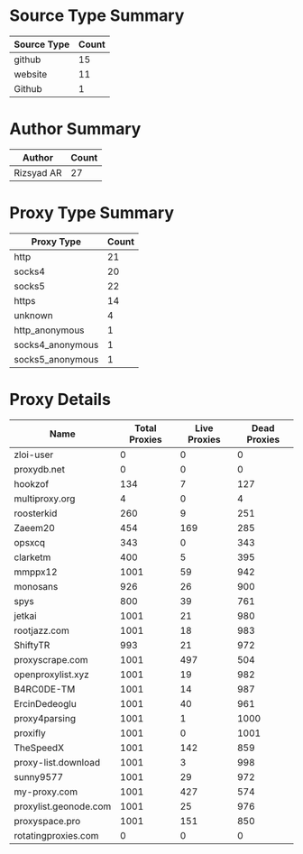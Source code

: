 # Source Type Summary

| Source Type | Count |
|-------------|-------|
| github | 15 |
| website | 11 |
| Github | 1 |


# Author Summary

| Author | Count |
|--------|-------|
| Rizsyad AR | 27 |


# Proxy Type Summary

| Proxy Type | Count |
|------------|-------|
| http | 21 |
| socks4 | 20 |
| socks5 | 22 |
| https | 14 |
| unknown | 4 |
| http_anonymous | 1 |
| socks4_anonymous | 1 |
| socks5_anonymous | 1 |


# Proxy Details

| Name | Total Proxies | Live Proxies | Dead Proxies |
|------|---------------|--------------|---------------|
| zloi-user | 0 | 0 | 0 |
| proxydb.net | 0 | 0 | 0 |
| hookzof | 134 | 7 | 127 |
| multiproxy.org | 4 | 0 | 4 |
| roosterkid | 260 | 9 | 251 |
| Zaeem20 | 454 | 169 | 285 |
| opsxcq | 343 | 0 | 343 |
| clarketm | 400 | 5 | 395 |
| mmppx12 | 1001 | 59 | 942 |
| monosans | 926 | 26 | 900 |
| spys | 800 | 39 | 761 |
| jetkai | 1001 | 21 | 980 |
| rootjazz.com | 1001 | 18 | 983 |
| ShiftyTR | 993 | 21 | 972 |
| proxyscrape.com | 1001 | 497 | 504 |
| openproxylist.xyz | 1001 | 19 | 982 |
| B4RC0DE-TM | 1001 | 14 | 987 |
| ErcinDedeoglu | 1001 | 40 | 961 |
| proxy4parsing | 1001 | 1 | 1000 |
| proxifly | 1001 | 0 | 1001 |
| TheSpeedX | 1001 | 142 | 859 |
| proxy-list.download | 1001 | 3 | 998 |
| sunny9577 | 1001 | 29 | 972 |
| my-proxy.com | 1001 | 427 | 574 |
| proxylist.geonode.com | 1001 | 25 | 976 |
| proxyspace.pro | 1001 | 151 | 850 |
| rotatingproxies.com | 0 | 0 | 0 |
